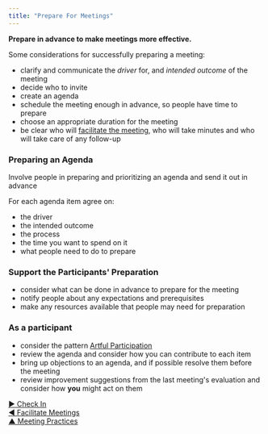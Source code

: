 ```yaml
---
title: "Prepare For Meetings"
---
```



**Prepare in advance to make meetings more effective.**

Some considerations for successfully preparing a meeting:

- clarify and communicate the <dfn data-info="Driver: A person’s or a group&apos;s motive for responding to a specific situation.">driver</dfn> for, and <dfn data-info="Intended Outcome: The expected result of an agreement, action, project or strategy.">intended outcome</dfn> of the meeting
- decide who to invite 
- create an agenda
- schedule the meeting enough in advance, so people have time to prepare
- choose an appropriate duration for the meeting 
- be clear who will [facilitate the meeting](facilitate-meetings.html), who will take minutes and who will take care of any follow-up

### Preparing an Agenda

Involve people in preparing and prioritizing an agenda and send it out in advance

For each agenda item agree on:

- the driver 
- the intended outcome
- the process
- the time you want to spend on it 
- what people need to do to prepare

### Support the Participants' Preparation

- consider what can be done in advance to prepare for the meeting
- notify people about any expectations and prerequisites
- make any resources available that people may need for preparation

### As a participant

- consider the pattern [Artful Participation](artful-participation.html)
- review the agenda and consider how you can contribute to each item
- bring up objections to an agenda, and if possible resolve them before the meeting
- review improvement suggestions from the last meeting's evaluation and consider how **you** might act on them


[&#9654; Check In](check-in.html)<br/>[&#9664; Facilitate Meetings](facilitate-meetings.html)<br/>[&#9650; Meeting Practices](meeting-practices.html)

